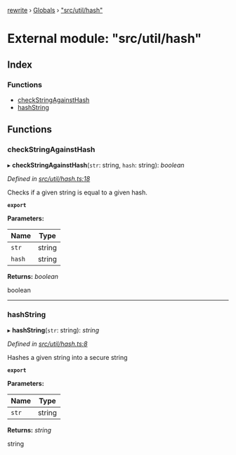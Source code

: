 [rewrite](../README.md) › [Globals](../globals.md) › ["src/util/hash"](_src_util_hash_.md)

# External module: "src/util/hash"

## Index

### Functions

* [checkStringAgainstHash](_src_util_hash_.md#checkstringagainsthash)
* [hashString](_src_util_hash_.md#hashstring)

## Functions

###  checkStringAgainstHash

▸ **checkStringAgainstHash**(`str`: string, `hash`: string): *boolean*

*Defined in [src/util/hash.ts:18](https://github.com/Morganb816/JWT-Authentication/blob/e3bc080/src/util/hash.ts#L18)*

Checks if a given string is equal to a given hash.

**`export`** 

**Parameters:**

Name | Type |
------ | ------ |
`str` | string |
`hash` | string |

**Returns:** *boolean*

boolean

___

###  hashString

▸ **hashString**(`str`: string): *string*

*Defined in [src/util/hash.ts:8](https://github.com/Morganb816/JWT-Authentication/blob/e3bc080/src/util/hash.ts#L8)*

Hashes a given string into a secure string

**`export`** 

**Parameters:**

Name | Type |
------ | ------ |
`str` | string |

**Returns:** *string*

string
